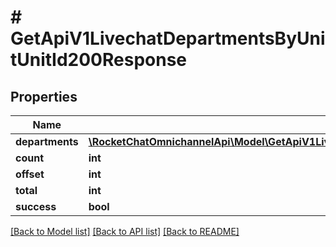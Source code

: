 # # GetApiV1LivechatDepartmentsByUnitUnitId200Response

## Properties

Name | Type | Description | Notes
------------ | ------------- | ------------- | -------------
**departments** | [**\RocketChatOmnichannelApi\Model\GetApiV1LivechatDepartmentsByUnitUnitId200ResponseDepartmentsInner[]**](GetApiV1LivechatDepartmentsByUnitUnitId200ResponseDepartmentsInner.md) |  | [optional]
**count** | **int** |  | [optional]
**offset** | **int** |  | [optional]
**total** | **int** |  | [optional]
**success** | **bool** |  | [optional]

[[Back to Model list]](../../README.md#models) [[Back to API list]](../../README.md#endpoints) [[Back to README]](../../README.md)
